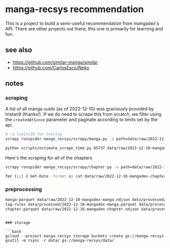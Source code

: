 # manga-recsys recommendation

This is a project to build a semi-useful recommendation from mangadex's API.
There are other projects out there; this one is primarily for learning and fun.

## see also

- https://github.com/similar-manga/similar
- https://github.com/CarlosEsco/Neko

## notes

### scraping

A list of all manga uuids (as of 2022-12-10) was graciously provided by tristan9 (thanks!).
If we do need to scrape this from scratch, we filter using the `createdAtSince` parameter and paginate according to limits set by the api.

```bash
# -a limit=10 for testing
scrapy runspider manga_recsys/scrapy/manga.py -a path=data/raw/2022-12-10-mangadex-uuid.csv -o data/raw/2022-12-10-mangadex-manga.ndjson -t jsonlines

python scripts/estimate_scrape_time.py 65737 data/raw/2022-12-10-mangadex-manga.ndjson --polling-interval 5 --model-interval 15
```

Here's the scraping for all of the chapters

```bash
scrapy runspider manga_recsys/scrapy/chapter.py -a path=data/raw/2022-12-10-mangadex-uuid.csv -o data/raw/2022-12-16-mangadex-chapter.ndjson -t jsonlines -a limit=10

for (;;) { Get-Date -format o; cat data/raw/2022-12-16-mangadex-chapter.ndjson | wc; sleep 30; }
```

### preprocessing

```bash
manga-parquet data/raw/2022-12-10-mangadex-manga.ndjson data/processed/2022-12-10-mangadex-manga
tag-rules data/processed/2022-12-10-mangadex-manga.parquet data/processed/2022-12-14-tag-rules/
chapter-parquet data/raw/2022-12-16-mangadex-chapter.ndjson data/processed/2022-12-16-mangadex-chapter
```

````

### storage

```bash
gcloud --project manga-recsys storage buckets create gs://manga-recsys
gsutil -m rsync -r data/ gs://manga-recsys/data/
````
